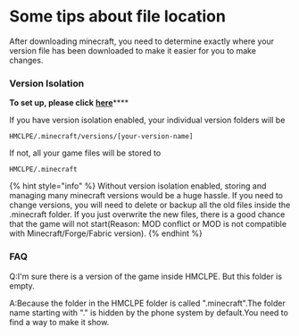 # Some tips about file location

After downloading minecraft, you need to determine exactly where your version file has been downloaded to make it easier for you to make changes.

### Version Isolation

**To set up, please click** [**here**](../ji-chu-she-zhi/global-game-settings/working-directory.md)****

If you have version isolation enabled, your individual version folders will be

```
HMCLPE/.minecraft/versions/[your-version-name]
```

If not, all your game files will be stored to

```
HMCLPE/.minecraft
```

{% hint style="info" %}
Without version isolation enabled, storing and managing many minecraft versions would be a huge hassle. If you need to change versions, you will need to delete or backup all the old files inside the .minecraft folder. If you just overwrite the new files, there is a good chance that the game will not start(Reason: MOD conflict or MOD is not compatible with Minecraft/Forge/Fabric version).
{% endhint %}

### FAQ

Q:I'm sure there is a version of the game inside HMCLPE. But this folder is empty.

A:Because the folder in the HMCLPE folder is called ".minecraft".The folder name starting with "." is hidden by the phone system by default.You need to find a way to make it show.
